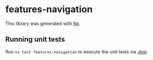 # features-navigation

This library was generated with [Nx](https://nx.dev).

## Running unit tests

Run `nx test features-navigation` to execute the unit tests via [Jest](https://jestjs.io).
